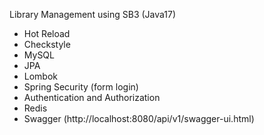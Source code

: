 Library Management using SB3 (Java17)
- Hot Reload
- Checkstyle
- MySQL
- JPA
- Lombok
- Spring Security (form login)
- Authentication and Authorization
- Redis
- Swagger (http://localhost:8080/api/v1/swagger-ui.html)
